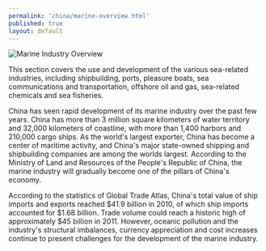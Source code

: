 ```yaml
---
permalink: 'china/marine-overview.html'
published: true
layout: default
---
```

![Marine Industry Overview](../images/chap4-marine-overview.png)

This section covers the use and development of the various sea-related industries, including shipbuilding, ports, pleasure boats, sea communications and transportation, offshore oil and gas, sea-related chemicals and sea fisheries.

China has seen rapid development of its marine industry over the past few years. China has more than 3 million square kilometers of water territory and 32,000 kilometers of coastline, with more than 1,400 harbors and 210,000 cargo ships. As the world's largest exporter, China has become a center of maritime activity, and China's major state-owned shipping and shipbuilding companies are among the worlds largest. According to the Ministry of Land and Resources of the People's Republic of China, the marine industry will gradually become one of the pillars of China's economy.

According to the statistics of Global Trade Atlas, China's total value of ship imports and exports reached $41.9 billion in 2010, of which ship imports accounted for $1.68 billion. Trade volume could reach a historic high of approximately $45 billion in 2011. However, oceanic pollution and the industry's structural imbalances, currency appreciation and cost increases continue to present challenges for the development of the marine industry.
